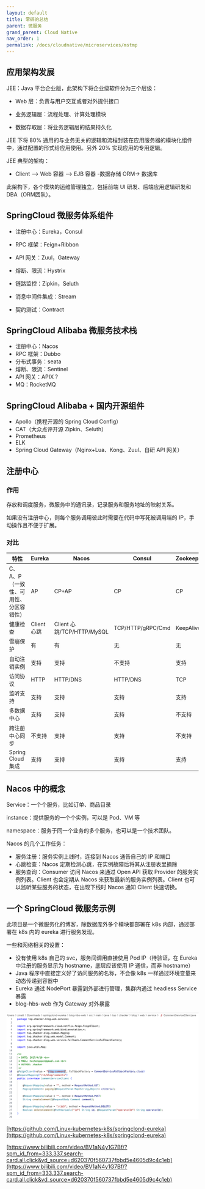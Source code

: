 ```yaml
---
layout: default
title: 零碎的总结
parent: 微服务
grand_parent: Cloud Native
nav_order: 1
permalink: /docs/cloudnative/microservices/mstmp
---
```




## 应用架构发展

JEE：Java 平台企业版，此架构下将企业级软件分为三个层级：

- Web 层：负责与用户交互或者对外提供接口

- 业务逻辑层：流程处理、计算处理模块

- 数据存取层：将业务逻辑层的结果持久化



JEE 下将 80% 通用的与业务无关的逻辑和流程封装在应用服务器的模块化组件中，通过配置的形式给应用使用。另外 20% 实现应用的专用逻辑。

JEE 典型的架构：

- Client --> Web 容器 --> EJB 容器 -数据存储 ORM-> 数据库

此架构下，各个模块的运维管理独立，包括前端 UI 研发、后端应用逻辑研发和 DBA（ORM团队）。





## SpringCloud 微服务体系组件

- 注册中心：Eureka，Consul

- RPC 框架：Feign+Ribbon 

- API 网关：Zuul，Gateway

- 熔断、限流：Hystrix

- 链路监控：Zipkin，Seluth

- 消息中间件集成：Stream

- 契约测试：Contract



## SpringCloud Alibaba 微服务技术栈

- 注册中心：Nacos
- RPC 框架：Dubbo
- 分布式事务：seata
- 熔断、限流：Sentinel
- API 网关：APIX？
- MQ：RocketMQ



## SpringCloud Alibaba + 国内开源组件

- Apollo（携程开源的 Spring Cloud Config）
- CAT（大众点评开源 Zipkin、Seluth）
- Prometheus
- ELK
- Spring Cloud Gateway（Nginx+Lua、Kong、Zuul、自研 API 网关）



## 注册中心

### 作用

存放和调度服务，微服务中的通讯录，记录服务和服务地址的映射关系。

如果没有注册中心，则每个服务调用彼此时需要在代码中写死被调用端的 IP，手动操作且不便于扩展。

### 对比

| 特性                                  | Eureka      | Nacos                      | Consul            | Zookeeper |
| ------------------------------------- | ----------- | -------------------------- | ----------------- | --------- |
| C、A、P（一致性、可用性、分区容错性） | AP          | CP+AP                      | CP                | CP        |
| 健康检查                              | Client 心跳 | Client 心跳/TCP/HTTP/MySQL | TCP/HTTP/gRPC/Cmd | KeepAlive |
| 雪崩保护                              | 有          | 有                         | 无                | 无        |
| 自动注销实例                          | 支持        | 支持                       | 不支持            | 支持      |
| 访问协议                              | HTTP        | HTTP/DNS                   | HTTP/DNS          | TCP       |
| 监听支持                              | 支持        | 支持                       | 支持              | 支持      |
| 多数据中心                            | 支持        | 支持                       | 支持              | 不支持    |
| 跨注册中心同步                        | 不支持      | 支持                       | 支持              | 不支持    |
| Spring Cloud 集成                     | 支持        | 支持                       | 支持              | 支持      |



## Nacos 中的概念

Service：一个个服务，比如订单、商品目录

instance：提供服务的一个个实例，可以是 Pod、VM 等

namespace：服务于同一个业务的多个服务，也可以是一个技术团队。



Nacos 的几个工作任务：

- 服务注册：服务实例上线时，连接到 Nacos 通告自己的 IP 和端口
- 心跳检查：Nacos 定期检测心跳，在实例故障后将其从注册表里摘除
- 服务查询：Consumer 访问 Nacos 来通过 Open API 获取 Provider 的服务实例列表。Client 也会定期从 Nacos 来获取最新的服务实例列表。Client 也可以监听某些服务的状态，在出现下线时 Nacos 通知 Client 快速切换。



## 一个 SpringCloud 微服务示例

此项目是一个微服务化的博客，除数据库外多个模块都部署在 k8s 内部，通过部署在 k8s 内的 eureka 进行服务发现。

一些和网络相关的设置：

- 没有使用 k8s 自己的 svc，服务间调用直接使用 Pod IP（待验证，在 Eureka 中注册的服务显示为 hostname，底层应该使用 IP 通信，而非 hostname）
- Java 程序中直接定义好了访问服务的名称，不会像 k8s 一样通过环境变量来动态传递到容器中
- Eureka 通过 NodePort 暴露到外部进行管理，集群内通过 headless Service 暴露
- blog-hbs-web 作为 Gateway 对外暴露



![image-20230516104145324](../../../pics/image-20230516104145324.png)

[https://github.com/Linux-kubernetes-k8s/springclond-eureka](https://github.com/Linux-kubernetes-k8s/springclond-eureka)

[https://www.bilibili.com/video/BV1aN4y1G7Bf/?spm_id_from=333.337.search-card.all.click&vd_source=d620370f560737fbbd5e4605d9c4c1eb](https://www.bilibili.com/video/BV1aN4y1G7Bf/?spm_id_from=333.337.search-card.all.click&vd_source=d620370f560737fbbd5e4605d9c4c1eb)
